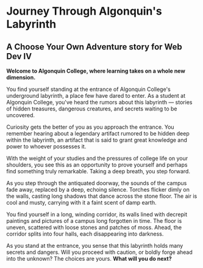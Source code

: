 # Journey Through Algonquin's Labyrinth

## A Choose Your Own Adventure story for Web Dev IV

**Welcome to Algonquin College, where learning takes on a whole new dimension.**

You find yourself standing at the entrance of Algonquin College's underground labyrinth, a place few have dared to enter. As a student at Algonquin College, you've heard the rumors about this labyrinth — stories of hidden treasures, dangerous creatures, and secrets waiting to be uncovered.

Curiosity gets the better of you as you approach the entrance. You remember hearing about a legendary artifact rumored to be hidden deep within the labyrinth, an artifact that is said to grant great knowledge and power to whoever possesses it.

With the weight of your studies and the pressures of college life on your shoulders, you see this as an opportunity to prove yourself and perhaps find something truly remarkable. Taking a deep breath, you step forward. 

As you step through the antiquated doorway, the sounds of the campus fade away, replaced by a deep, echoing silence. Torches flicker dimly on the walls, casting long shadows that dance across the stone floor. The air is cool and musty, carrying with it a faint scent of damp earth.

You find yourself in a long, winding corridor, its walls lined with decrepit paintings and pictures of a campus long forgotten in time. The floor is uneven, scattered with loose stones and patches of moss. Ahead, the corridor splits into four halls, each disappearing into darkness.

As you stand at the entrance, you sense that this labyrinth holds many secrets and dangers. Will you proceed with caution, or boldly forge ahead into the unknown? The choices are yours. **What will you do next?**